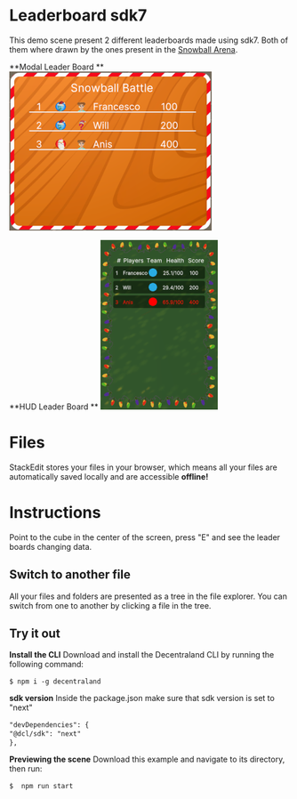 # Leaderboard sdk7

This demo scene present 2 different leaderboards made using sdk7. 
Both of them where drawn by the ones present in the [Snowball Arena](https://github.com/decentraland-scenes/snowball-xmas-arena).

**Modal Leader Board **
![MODAL](screenshot/b.png)

**HUD Leader Board **
![HUD](screenshot/a.png)




# Files

StackEdit stores your files in your browser, which means all your files are automatically saved locally and are accessible **offline!**

# Instructions

Point to the cube in the center of the screen, press "E" and see the leader boards changing data.

## Switch to another file

All your files and folders are presented as a tree in the file explorer. You can switch from one to another by clicking a file in the tree.

## Try it out

**Install the CLI**
Download and install the Decentraland CLI by running the following command:

```
$ npm i -g decentraland
```

**sdk version**
Inside the package.json make sure that  sdk version is set to "next"

```
"devDependencies": {
"@dcl/sdk": "next"
},
```

**Previewing the scene**
Download this example and navigate to its directory, then run:

```
$  npm run start
```